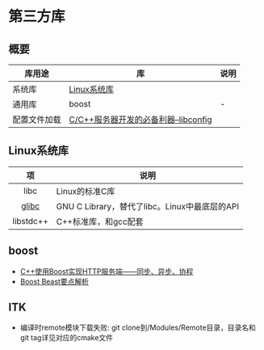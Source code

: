 # 第三方库
## 概要

| 库用途 | 库 | 说明 |
| - | - | - |
| 系统库 | [Linux系统库](https://blog.csdn.net/haibosdu/article/details/77094833) |  |
| 通用库 | boost | - |
| 配置文件加载 | [C/C++服务器开发的必备利器–libconfig](https://www.cnblogs.com/kex1n/p/6651258.html) |  |

## Linux系统库
| 项 | 说明 |
| :-: | - |
| libc | Linux的标准C库 |
| [glibc](https://blog.csdn.net/xiaoxinyu316/article/details/44917561) | GNU C Library，替代了libc。Linux中最底层的API |
| libstdc++ | C++标准库，和gcc配套 |

## boost
* [C++使用Boost实现HTTP服务端——同步、异步、协程](https://blog.csdn.net/luchengtao11/article/details/100928141)
* [Boost Beast要点解析](https://blog.csdn.net/guxch/article/details/106780832)

## ITK
* 编译时remote模块下载失败: git clone到/Modules/Remote目录，目录名和git tag详见对应的cmake文件
